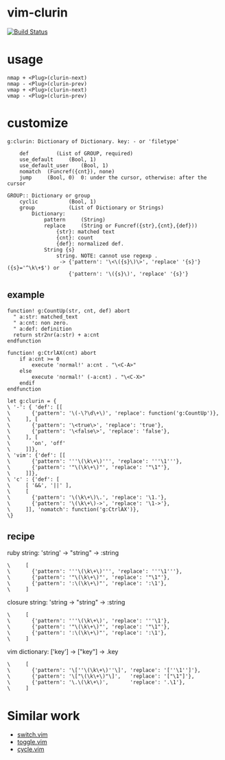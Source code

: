 vim-clurin
=====================

[![Build Status](https://travis-ci.org/syngan/vim-clurin.svg?branch=master)](https://travis-ci.org/syngan/vim-clurin)

# usage

```vim
nmap + <Plug>(clurin-next)
nmap - <Plug>(clurin-prev)
vmap + <Plug>(clurin-next)
vmap - <Plug>(clurin-prev)
```

# customize

```
g:clurin: Dictionary of Dictionary. key: - or 'filetype'

	def			(List of GROUP, required)
	use_default		(Bool, 1)
	use_default_user	(Bool, 1)
	nomatch  (Funcref({cnt}), none)
	jump     (Bool, 0)  0: under the cursor, otherwise: after the cursor

GROUP:: Dictionary or group
	cyclic			(Bool, 1)
	group			(List of Dictionary or Strings)
		Dictionary:
			pattern		(String)
			replace		(String or Funcref({str},{cnt},{def}))
				{str}: matched text
				{cnt}: count
				{def}: normalized def.
			String {s}
				string. NOTE: cannot use regexp .
				 -> {'pattern': '\<\({s}\)\>', 'replace' '{s}'} ({s}='^\k\+$') or
				    {'pattern': '\({s}\)', 'replace' '{s}'}
```

## example

```vim
function! g:CountUp(str, cnt, def) abort
  " a:str: matched_text
  " a:cnt: non zero.
  " a:def: definition
  return str2nr(a:str) + a:cnt
endfunction

function! g:CtrlAX(cnt) abort
	if a:cnt >= 0
		execute 'normal!' a:cnt . "\<C-A>"
	else
		execute 'normal!' (-a:cnt) . "\<C-X>"
	endif
endfunction

let g:clurin = {
\ '-': { 'def': [[
\       {'pattern': '\(-\?\d\+\)', 'replace': function('g:CountUp')},
\     ], [
\       {'pattern': '\<true\>', 'replace': 'true'},
\       {'pattern': '\<false\>', 'replace': 'false'},
\     ], [
\       'on', 'off'
\     ]]},
\ 'vim': {'def': [[
\       {'pattern': '''\(\k\+\)''', 'replace': '''\1'''},
\       {'pattern': '"\(\k\+\)"', 'replace': '"\1"'},
\     ]]},
\ 'c' : {'def': [
\     [ '&&', '||' ],
\     [
\       {'pattern': '\(\k\+\)\.', 'replace': '\1.'},
\       {'pattern': '\(\k\+\)->', 'replace': '\1->'},
\     ]], 'nomatch': function('g:CtrlAX')},
\}
```


## recipe

ruby string: 'string' -> "string" -> :string
```vim
\     [
\       {'pattern': '''\(\k\+\)''', 'replace': '''\1'''},
\       {'pattern': '"\(\k\+\)"', 'replace': '"\1"'},
\       {'pattern': ':\(\k\+\)"', 'replace': ':\1'},
\     ]
```

closure string: 'string -> "string" -> :string
```vim
\     [
\       {'pattern': '''\(\k\+\)', 'replace': '''\1'},
\       {'pattern': '"\(\k\+\)"', 'replace': '"\1"'},
\       {'pattern': ':\(\k\+\)"', 'replace': ':\1'},
\     ]
```

vim dictionary: ['key'] -> ["key"] -> .key
```vim
\     [
\       {'pattern': '\[''\(\k\+\)''\]', 'replace': '[''\1'']'},
\       {'pattern': '\["\(\k\+\)"\]',   'replace': '["\1"]'},
\       {'pattern': '\.\(\k\+\)',       'replace': '.\1'},
\     ]
```


# Similar work

- [switch.vim](https://github.com/AndrewRadev/switch.vim)
- [toggle.vim](http://www.vim.org/scripts/script.php?script_id=895)
- [cycle.vim](https://github.com/zef/vim-cycle)

